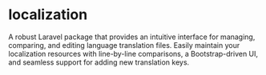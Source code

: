 # localization
A robust Laravel package that provides an intuitive interface for managing, comparing, and editing language translation files. Easily maintain your localization resources with line-by-line comparisons, a Bootstrap-driven UI, and seamless support for adding new translation keys.
